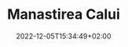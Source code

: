 ---
title: "Manastirea Calui"
date: 2022-12-05T15:34:49+02:00
keywords: ["Manastirea Calui"]
draft: false
type: other
layout:
sitemap_exclude: false

sitemap:
  changefreq: weekly
  filename: sitemap.xml
  priority: 1

#----------------------------------------------------/
# Head
#----------------------------------------------------/
open_graph:
  title: "Manastirea Calui"
  url: "https://manastirea-calui.ro/"
  image: "https://manastirea-calui.ro/og-image/the-funny-brand-social.jpg"
  image_alt: "Manastirea Calui"
  description: ""

schema:
  type: "Organization"
  name: "Manastirea Calui"
  email: "contact@ManastireaCalui.com"
  telephone: "0753789020"
  logo: "https://manastirea-calui.ro/assets/daca-as/logo/the-funny-brand-logo.svg"
  image_url: "https://manastirea-calui.ro/assets/daca-as/hero/daca-as-game.png"
  description: ""
  url: "https://manastirea-calui.ro"

#----------------------------------------------------/
# Hero
#----------------------------------------------------/
hero:
  items:
    
    - title: "Manastirea Calui"
      link: ""
      image: "/carousel/gallery-1.jpg"
      image2x: "/carousel/gallery-1@2x.jpg"

    - title: "Manastirea Calui"
      link: ""
      image: "/carousel/gallery-2.jpg"
      image2x: "/carousel/gallery-2@2x.jpg"

    - title: "Manastirea Calui"
      link: ""
      image: "/carousel/gallery-3.jpg"
      image2x: "/carousel/gallery-3@2x.jpg"


#----------------------------------------------------/
# About section
#----------------------------------------------------/
aboutHomepage:
  title: "Despre Manastirea Calui"
  description: "Mânăstirea Călui se află pe malul Oltețului, în apropiere de Craiova, nu departe de comuna Oboga, comuna renumită pentru ceramica ei populară. Așezământul monahal, înconjurat de un puternic zid de cărămidă, a fost întemeiată între anii 1516-1521, în timpul domniei lui Neagoe Basarab (1512-1521), de către banul Vlad și frații sai, Dumitru și Bălică. 
  
  Primii ctitori au ridicat edificiul până la nivelul temeliilor, dar nu l-au putut probabil termina din cauza instabilității politice care a urmat domniei lui Neagoe Basarab. Mânastirea Călui, cu hramul Sfântul Nicolae, a fost refăcută de către boierii Craiovești, apoi a fost restaurata și infrumusețata de frații Buzești în perioada 20 aprilie – 8 iunie 1588, atunci când au fost inființate și corpurile de chilii, după cum precizeaza pisania săpată în piatră deasupra ușii de la intrarea în biserică. Ulterior monumentului i s-a adaugat un exonartex, mărginit de arcade laterale. 
  
  Biserica Sfântul Nicolae, de dimensiuni mici – 15 metri lungime și 6 metri lățime – este un monument reprezentativ al arhitecturii muntenești din secolul al XVI-lea, care se impune prin proporțiile grandioase ale turlei și prin bogata decorație a fațadelor. Fațadele bisericii au un parament de cărămidă și tencuială, cu un puternic brâu median, având registrul inferior împărțit în panouri dreptunghiulare, iar cel superior cu arcaturi duble. 
  
  Interiorul păstreaza un ansamblu de picturi murale realizate de meșterul zugrav Mina între anii 1593-1594, care îi infățișează pe Frații Radu, Preda și Stroe Buzescu, precum și un tablou cu domnii Mihai Viteazu și Petru Cercel.
  Biserica a fost renovată în anii 1650, 1828, 1834 și amplu restaurată în 1932-1937. Aici ar trebui sa mai inseram cate o mica descriere despre proiectul de restaurare."


---